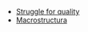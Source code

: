 - [Struggle for quality](./struggle_for_quality/main.md)
- [Macrostructura](./macrostructura00/main.md)